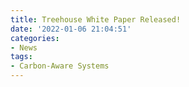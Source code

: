 ```yaml
---
title: Treehouse White Paper Released!
date: '2022-01-06 21:04:51'
categories:
- News
tags:
- Carbon-Aware Systems
---
```


